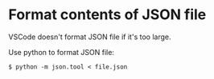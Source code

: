 # Format contents of JSON file

VSCode doesn't format JSON file if it's too large.

Use python to format JSON file:

```shell
$ python -m json.tool < file.json
```
